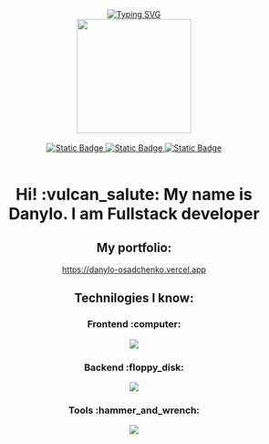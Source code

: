 
<div id="header" align="center">
<div align="center">
  <a href="https://git.io/typing-svg"><img src="https://readme-typing-svg.demolab.com?font=Montserrat&size=30&pause=1000&color=000000&center=true&vCenter=true&multiline=true&width=435&height=86&lines=console.log(%22Hello+World!%22)" alt="Typing SVG" /></a>
</div>
  
  <img src="https://media.giphy.com/media/p4NLw3I4U0idi/giphy.gif" width="200"/>
  
  <div align="center">
  </br>
    <a href="https://www.linkedin.com/in/danylo-osadchenko/" target="_blank">
      <img alt="Static Badge" src="https://img.shields.io/badge/linkedin-%230A66C2?style=for-the-badge&logo=linkedin&logoColor=white&link=https%3A%2F%2Fwww.linkedin.com%2Fin%2Fdanylo-osadchenko%2F">
    </a>
     <a href="https://drive.google.com/file/d/1Ay8rmK4bkRi8A4cz6q4k6KTlYwEHec8C/view?usp=sharing" target="_blank">
     <img alt="Static Badge" src="https://img.shields.io/badge/my%20resume-%234285F4?style=for-the-badge&logo=google-drive&logoColor=white&link=https%3A%2F%2Fdrive.google.com%2Ffile%2Fd%2F1Ay8rmK4bkRi8A4cz6q4k6KTlYwEHec8C%2Fview%3Fusp%3Dsharing">
    </a>
     <a href="https://wa.me/48792958508" target="_blank">
      <img alt="Static Badge" src="https://img.shields.io/badge/Write%20me%20here-%23%2325D366?style=for-the-badge&logo=whatsapp&logoColor=white&link=https%3A%2F%2Fwa.me%2F48792958508">
    </a>
  </div>
  </br>

  <div align="center">
    <h1>Hi! :vulcan_salute: My name is Danylo. I am Fullstack developer</h1>
    <p></p>
  </div>

  <div>
    <h2>My portfolio:</h2>
    <a href="https://danylo-osadchenko.vercel.app" target="_blank">https://danylo-osadchenko.vercel.app</a>
  </div>

  <div align="center">
    <h2>Technilogies I know:</h2>
    <h3>Frontend :computer:</h3>
    <p align="center">
  <a href="https://skillicons.dev">
    <img src="https://skillicons.dev/icons?i=html,css,sass,js,ts,react,redux,webpack,nextjs,mui,styledcomponents,tailwind" />
  </a>
      <h3>Backend :floppy_disk:</h3>
    <p align="center">
    <img src="https://skillicons.dev/icons?i=nodejs,express,mongodb" />
      <h3>Tools :hammer_and_wrench:</h3>
    <p align="center">
    <img src="https://skillicons.dev/icons?i=vscode,git,github,figma,vite,vercel,netlify,postman" />
</p>
  </div>
</div>



